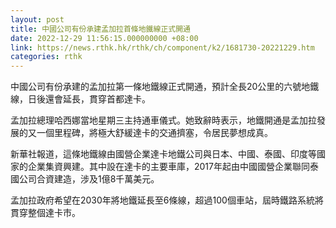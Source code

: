 ```yaml
---
layout: post
title: 中國公司有份承建孟加拉首條地鐵線正式開通
date: 2022-12-29 11:56:15.000000000 +08:00
link: https://news.rthk.hk/rthk/ch/component/k2/1681730-20221229.htm
categories: rthk
---
```


中國公司有份承建的孟加拉第一條地鐵線正式開通，預計全長20公里的六號地鐵線，日後還會延長，貫穿首都達卡。

孟加拉總理哈西娜當地星期三主持通車儀式。她致辭時表示，地鐵開通是孟加拉發展的又一個里程碑，將極大舒緩達卡的交通擠塞，令居民夢想成真。

新華社報道，這條地鐵線由國營企業達卡地鐵公司與日本、中國、泰國、印度等國家的企業集資興建。其中設在達卡的主要車庫，2017年起由中國國營企業聯同泰國公司合資建造，涉及1億8千萬美元。

孟加拉政府希望在2030年將地鐵延長至6條線，超過100個車站，屆時鐵路系統將貫穿整個達卡市。
